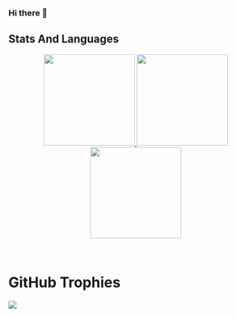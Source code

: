 ### Hi there 👋

## Stats And Languages
<p align="center">
<a href="https://github.com/user-why-red">
<img height="180em" src="https://github-readme-stats-eight-theta.vercel.app/api?username=user-why-red&show_icons=true&theme=radical&hide_border=true&include_all_commits=true&count_private=true&show=prs_merged,prs_merged_percentage"/>
<img height="180em" src="https://github-readme-streak-stats.herokuapp.com/?user=user-why-red&theme=radical&hide_border=true"/>
<img height="180em" src="https://github-readme-stats-eight-theta.vercel.app/api/top-langs/?username=user-why-red&layout=compact&langs_count=8&theme=radical&hide_border=true"/>
</a>
</p>
<br>

# GitHub Trophies
![](https://github-profile-trophy.vercel.app/?username=user-why-red&theme=tokyonight&no-frame=true&no-bg=false&margin-w=4)

<!--
**user-why-red/user-why-red** is a ✨ _special_ ✨ repository because its `README.md` (this file) appears on your GitHub profile.

Here are some ideas to get you started:

- 🔭 I’m currently working on ...
- 🌱 I’m currently learning ...
- 👯 I’m looking to collaborate on ...
- 🤔 I’m looking for help with ...
- 💬 Ask me about ...
- 📫 How to reach me: ...
- 😄 Pronouns: ...
- ⚡ Fun fact: ...
-->

